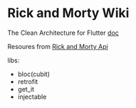 # Rick and Morty Wiki

The Clean Architecture for Flutter [doc](https://docs.google.com/presentation/d/1B2x0ffaPLK6C5yc_K3bTnC03P7kFSKTO/edit?usp=sharing&ouid=108027310196549754934&rtpof=true&sd=true)

Resoures from [Rick and Morty Api](https://rickandmortyapi.com/)

libs:
- bloc(cubit) 
- retrofit
- get_it
- injectable
